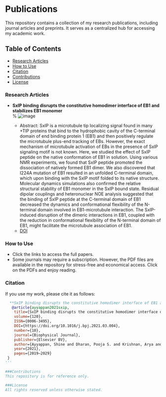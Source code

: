 # Publications
This repository contains a collection of my research publications, including journal articles and preprints. It serves as a centralized hub for accessing my academic work.

## Table of Contents  
- [Research Articles](#research-articles)  
- [How to Use](#how-to-use)  
- [Citation](#citation)  
- [Contributions](#contributions)  
- [License](#license)  

### Research Articles
- **SxIP binding disrupts the constitutive homodimer interface of EB1 and stabilizes EB1 monomer**  
 % ![image](https://github.com/user-attachments/assets/309c46bd-5485-4357-bcb5-1c2f76283f7c)

  - Abstract: SxIP is a microtubule tip localizing signal found in many +TIP proteins that bind to the hydrophobic cavity of the C-terminal domain of end binding protein 1 (EB1) and then positively regulate the microtubule plus-end tracking of EBs. However, the exact mechanism of microtubule activation of EBs in the presence of SxIP signaling motif is not known. Here, we studied the effect of SxIP peptide on the native conformation of EB1 in solution. Using various NMR experiments, we found that SxIP peptide promoted the dissociation of natively formed EB1 dimer. We also discovered that I224A mutation of EB1 resulted in an unfolded C-terminal domain, which upon binding with the SxIP motif folded to its native structure. Molecular dynamics simulations also confirmed the relative structural stability of EB1 monomer in the SxIP bound state. Residual dipolar couplings and heteronuclear NOE analysis suggested that the binding of SxIP peptide at the C-terminal domain of EB1 decreased the dynamics and conformational flexibility of the N-terminal domain involved in EB1-microtubule interaction. The SxIP-induced disruption of the dimeric interactions in EB1, coupled with the reduction in conformational flexibility of the N-terminal domain of EB1, might facilitate the microtubule association of EB1. 
  - [DOI](https://doi.org/10.1016/j.bpj.2021.03.004)

### How to Use  
- Click the links to access the full papers.  
- Some journals may require a subscription. However, the PDF files are available in the repository for stress-free and economical access. Click on the PDFs and enjoy reading.

 
### Citation
If you use my work, please cite it as follows:  
```bibtex
  **SxIP binding disrupts the constitutive homodimer interface of EB1 and stabilizes EB1 monomer**  
   @article{ayyappan2021sxip, 
	title={SxIP binding disrupts the constitutive homodimer interface of EB1 and stabilizes EB1 monomer}, 
	volume={120}, 
	ISSN={0006-3495}, 
	DOI={https://doi.org/10.1016/j.bpj.2021.03.004}, 
	number={10}, 
	journal={Biophysical Journal}, 
	publisher={Elsevier BV}, 
	author={Ayyappan, Shine and Dharan, Pooja S. and Krishnan, Arya and Radhakrishnan, Renjith M. and Lambert, Mahil and Manna, Tapas and Vijayan, Vinesh}, 
	year={2021}, 
	pages={2019–2029}
 }
'''

###Contributions
This repository is for reference only.

###License
All rights reserved unless otherwise stated.
